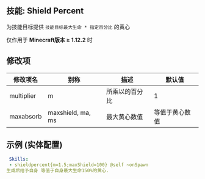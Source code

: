技能: Shield Percent
--------------------------

为技能目标提供 `技能目标最大生命 * 指定百分比` 的黄心

仅作用于 **Minecraft版本 ≥ 1.12.2** 时

修改项
----------

| 修改项名 | 别称    | 描述                                                                                                    | 默认值 |
|-----------|------------|----------------------------------------------------------------------------------------------------------------|---------------|
| multiplier    | m                 | 所乘以的百分比 | 1              |
| maxabsorb | maxshield, ma, ms | 最大黄心数值 | 等值于黄心数值 |

示例 (实体配置)
--------

```yaml
 Skills:
 - shieldpercent{m=1.5;maxShield=100} @self ~onSpawn
生成后给予自身 等值于自身最大生命150%的黄心.
